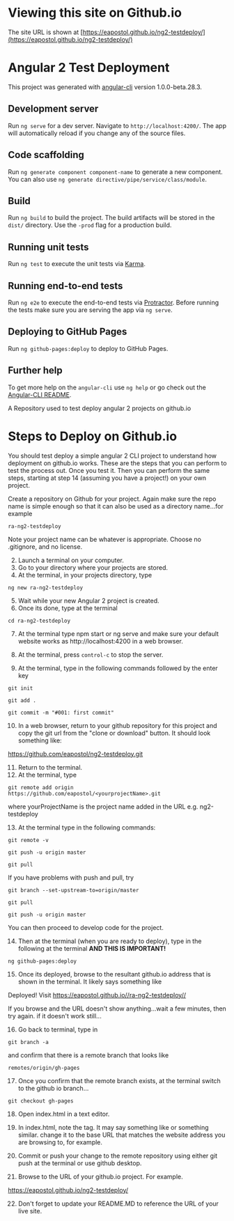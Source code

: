 # Viewing this site on Github.io

The site URL is shown at  [https://eapostol.github.io/ng2-testdeploy/](https://eapostol.github.io/ng2-testdeploy/)

# Angular 2 Test Deployment

This project was generated with [angular-cli](https://github.com/angular/angular-cli) version 1.0.0-beta.28.3.

## Development server
Run `ng serve` for a dev server. Navigate to `http://localhost:4200/`. The app will automatically reload if you change any of the source files.

## Code scaffolding

Run `ng generate component component-name` to generate a new component. You can also use `ng generate directive/pipe/service/class/module`.

## Build

Run `ng build` to build the project. The build artifacts will be stored in the `dist/` directory. Use the `-prod` flag for a production build.

## Running unit tests

Run `ng test` to execute the unit tests via [Karma](https://karma-runner.github.io).

## Running end-to-end tests

Run `ng e2e` to execute the end-to-end tests via [Protractor](http://www.protractortest.org/).
Before running the tests make sure you are serving the app via `ng serve`.

## Deploying to GitHub Pages

Run `ng github-pages:deploy` to deploy to GitHub Pages.

## Further help

To get more help on the `angular-cli` use `ng help` or go check out the [Angular-CLI README](https://github.com/angular/angular-cli/blob/master/README.md).



A Repository used to test deploy angular 2 projects on github.io

# Steps to Deploy on Github.io

You should test deploy a simple angular 2 CLI project to understand how deployment on github.io works. These are the steps that you can perform to test the process out. Once you test it. Then you can perform the same steps, starting at step 14 (assuming you have a project!)  on your own project.

Create a repository on Github for your project. Again make sure the repo name is simple enough so that it can also be used as a directory name...for example

`ra-ng2-testdeploy`

Note your project name can be whatever is appropriate. Choose no .gitignore, and no license.

2. Launch a terminal on your computer.
3. Go to your directory where your projects are stored.
4. At the terminal, in your projects directory, type

`ng new ra-ng2-testdeploy`

5. Wait while your new Angular 2 project is created.
6. Once its done, type at the terminal

`cd ra-ng2-testdeploy`

7. At the terminal type npm start or ng serve and make sure your default website works as http://localhost:4200  in a web browser.

8. At the terminal, press `control-c` to stop the server.
9. At the terminal, type in the following commands followed by the enter key

`git init`

`git add .`

`git commit -m "#001: first commit"`


10. In a web browser, return to your github repository for this project and copy the git url from the "clone or download" button.  It should look something like:

https://github.com/eapostol/ng2-testdeploy.git

11. Return to the terminal.
12. At the terminal, type

`git remote add origin https://github.com/eapostol/<yourprojectName>.git `

where yourProjectName is the project name added in the URL e.g. ng2-testdeploy

13. At the terminal type in the following commands:

`git remote -v`

`git push -u origin master`

`git pull`

If you have problems with push and pull, try 

`git branch --set-upstream-to=origin/master`

`git pull`

`git push -u origin master`


You can then proceed to develop code for the project.

14. Then at the terminal (when you are ready to deploy), type in the following at the terminal **AND THIS IS IMPORTANT!**

`ng github-pages:deploy`


15. Once its deployed, browse to the resultant github.io address that is shown in the terminal. It likely says something like 

Deployed! Visit https://eapostol.github.io//ra-ng2-testdeploy//

If you browse and the URL doesn't show anything...wait a few minutes, then try again. if it doesn't work still...

16. Go back to terminal, type in

`git branch -a`


and confirm that there is a remote branch that looks like 

`remotes/origin/gh-pages`


17. Once you confirm that the remote branch exists, at the terminal switch to the github io branch...

`git checkout gh-pages`


18. Open index.html in a text editor.

19. In index.html, note the  <base> tag. It may say something like <base href='/ra-ng2-deploy' > or something similar. change it to the base URL that matches the website address you are browsing to, for example.

<base href="https://eapostol.github.io/ng2-testdeploy/" />

20. Commit or push your change to the remote repository using either git push at the terminal or use github desktop.

21. Browse to the URL of your github.io project. For example.

https://eapostol.github.io/ng2-testdeploy/

22. Don't forget to update your README.MD to reference the URL of your live site.






